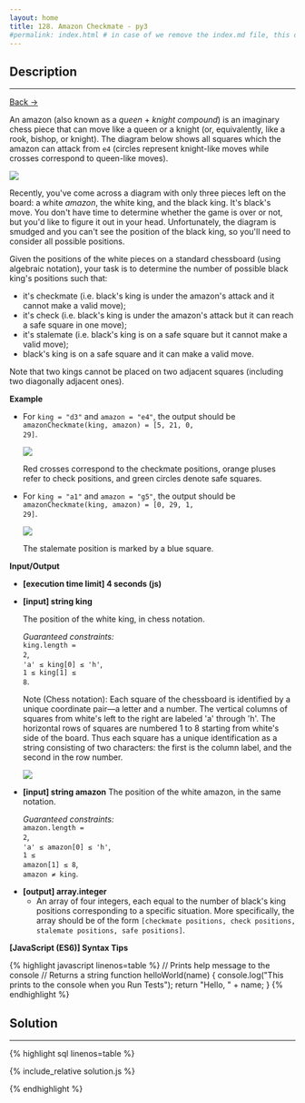```yaml
---
layout: home
title: 128. Amazon Checkmate - py3
#permalink: index.html # in case of we remove the index.md file, this doc will be the index page
---
```


<div class="row">
<div class="columnStmt" markdown="1">

## Description

---

[Back -> ](../README.md)

An amazon (also known as a _queen_ + _knight compound_) is an imaginary chess piece that can move like a queen or a knight (or, equivalently, like a rook, bishop, or knight). The diagram below shows all squares which the amazon can attack from <code>e4</code> (circles represent knight-like moves while crosses correspond to queen-like moves).

![](./images/amazon.png)

Recently, you've come across a diagram with only three pieces left on the board: a white _amazon_, the white king, and the black king. It's black's move. You don't have time to determine whether the game is over or not, but you'd like to figure it out in your head. Unfortunately, the diagram is smudged and you can't see the position of the black king, so you'll need to consider all possible positions.

Given the positions of the white pieces on a standard chessboard (using algebraic notation), your task is to determine the number of possible black king's positions such that:

- it's checkmate (i.e. black's king is under the amazon's attack and it cannot make a valid move);
- it's check (i.e. black's king is under the amazon's attack but it can reach a safe square in one move);
- it's stalemate (i.e. black's king is on a safe square but it cannot make a valid move);
- black's king is on a safe square and it can make a valid move.

Note that two kings cannot be placed on two adjacent squares (including two diagonally adjacent ones).

**Example**

- For <code>king = "d3"</code> and <code>amazon = "e4"</code>, the output should be
  <code>amazonCheckmate(king, amazon) = [5, 21, 0, 29]</code>.

  ![](./images/example1.png)

  Red crosses correspond to the checkmate positions, orange pluses refer to check positions, and green circles denote safe squares.

- For <code>king = "a1"</code> and <code>amazon = "g5"</code>, the output should be
  <code>amazonCheckmate(king, amazon) = [0, 29, 1, 29]</code>.

  ![](./images/example2.png)

  The stalemate position is marked by a blue square.

**Input/Output**

- **[execution time limit] 4 seconds (js)**
- **[input] string king**

  The position of the white king, in chess notation.<br>

  _Guaranteed constraints:_<br>
  <code>king.length = 2</code>,<br>
  <code>'a' ≤ king[0] ≤ 'h'</code>,<br>
  <code>1 ≤ king[1] ≤ 8</code>.

  Note (Chess notation): Each square of the chessboard is identified by a unique coordinate pair—a letter and a number. The vertical columns of squares from white's left to the right are labeled 'a' through 'h'. The horizontal rows of squares are numbered 1 to 8 starting from white's side of the board. Thus each square has a unique identification as a string consisting of two characters: the first is the column label, and the second in the row number.

  ![](./images/note.png)

- **[input] string amazon**
  The position of the white amazon, in the same notation.<br>

  _Guaranteed constraints:_<br>
  <code>amazon.length = 2</code>,<br>
  <code>'a' ≤ amazon[0] ≤ 'h'</code>,<br>
  <code>1 ≤ amazon[1] ≤ 8</code>,<br>
  <code>amazon ≠ king</code>.

* **[output] array.integer**
  - An array of four integers, each equal to the number of black's king positions corresponding to a specific situation. More specifically, the array should be of the form <code>[checkmate positions, check positions, stalemate positions, safe positions]</code>.

**[JavaScript (ES6)] Syntax Tips**

{% highlight javascript linenos=table %}
// Prints help message to the console
// Returns a string
function helloWorld(name) {
console.log("This prints to the console when you Run Tests");
return "Hello, " + name;
}
{% endhighlight %}

</div>
<div class="columnSol" markdown="1">

## Solution

---

{% highlight sql linenos=table %}

{% include_relative solution.js %}

{% endhighlight %}

</div>
</div>
